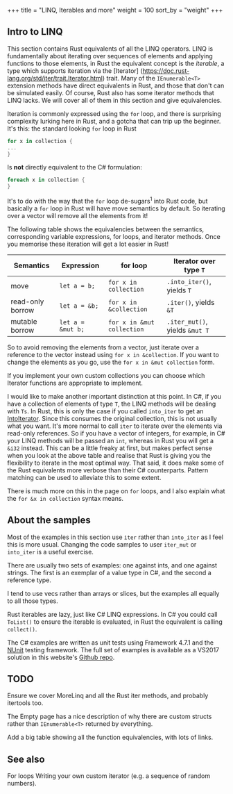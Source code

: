 +++
title = "LINQ, Iterables and more"
weight = 100
sort_by = "weight"
+++

## Intro to LINQ

This section contains Rust equivalents of all the LINQ operators. LINQ is fundamentally about 
iterating over sequences of elements and applying functions to those elements, in Rust the 
equivalent concept is the *iterable*, a type which supports iteration via the [Iterator]
(https://doc.rust-lang.org/std/iter/trait.Iterator.html) trait. Many of the `IEnumerable<T>` 
extension methods have direct equivalents in Rust, and those that don't can be simulated easily. 
Of course, Rust also has some iterator methods that LINQ lacks. We will cover all of them in this
section and give equivalencies.

Iteration is commonly expressed using the `for` loop, and there is surprising complexity lurking 
here in Rust, and a gotcha that can trip up the beginner. It's this: the standard looking `for` 
loop in Rust

```rs
for x in collection {
...
}
```

Is **not** directly equivalent to the C# formulation:

```cs
foreach x in collection {
}
``` 

It's to do with the way that the `for` loop de-sugars<sup>1</sup> into Rust code, but basically a
`for` loop in Rust will have move semantics by default. So iterating over a vector will remove 
all the elements from it! 

The following table shows the equivalencies between the semantics, corresponding variable 
expressions, for loops, and iterator methods. Once you memorise these iteration will get a lot 
easier in Rust!


Semantics        | Expression        | for loop                  |Iterator over type `T` 
---------------- | ----------------- | --------------------------|---------------------- 
move             | `let a = b;`      | `for x in collection`     |`.into_iter()`, yields `T` 
read-only borrow | `let a = &b;`     | `for x in &collection`    |`.iter()`, yields `&T` 
mutable borrow   | `let a = &mut b;` | `for x in &mut collection`|`.iter_mut()`, yields `&mut T` 

So to avoid removing the elements from a vector, just iterate over a reference to the vector 
instead using `for x in &collection`. If you want to change the elements as you go, use the `for x
 in &mut collection` form.

If you implement your own custom collections you can choose which Iterator functions are appropriate
to implement.

I would like to make another important distinction at this point. In C#, if you have a collection
of elements of type `T`, the LINQ methods will be dealing with `Ts`. In Rust, this is only the 
case if you called `into_iter` to get an [IntoIterator](https://doc.rust-lang.org/std/iter/trait.IntoIterator.html). 
Since this consumes the original collection, this is not usually what you want. It's more normal to
call `iter` to iterate over the elements via read-only references. So if you have a vector of
integers, for example, in C# your LINQ methods will be passed an `int`, whereas in Rust you will 
get a `&i32` instead. This can be a little freaky at first, but makes perfect sense when you look
at the above table and realise that Rust is giving you the flexibility to iterate in the most
optimal way. That said, it does make some of the Rust equivalents more verbose than their C#
counterparts. Pattern matching can be used to alleviate this to some extent.

There is much more on this in the page on `for` loops, and I also explain what the
`for &x in collection` syntax means.

## About the samples

Most of the examples in this section use `iter` rather than `into_iter` as I feel this is more
usual. Changing the code samples to user `iter_mut` or `into_iter` is a useful exercise.

There are usually two sets of examples: one against ints, and one against strings. The first
is an exemplar of a value type in C#, and the second a reference type.

I tend to use vecs rather than arrays or slices, but the examples all equally to all those types.

Rust iterables are lazy, just like C# LINQ expressions. In C# you could call `ToList()` to ensure
the iterable is evaluated, in Rust the equivalent is calling `collect()`.

The C# examples are written as unit tests using Framework 4.7.1 and the
[NUnit](https://github.com/nunit/docs/wiki/NUnit-Documentation) testing framework. The full set of
examples is available as a VS2017 solution in this website's [Github
repo](https://github.com/PhilipDaniels/rsforcs).

## TODO
Ensure we cover MoreLinq and all the Rust iter methods, and probably itertools too.

The Empty page has a nice description of why there are custom structs rather than `IEnumerable<T>`
returned by everything.

Add a big table showing all the function equivalencies, with lots of links.

## See also
For loops
Writing your own custom iterator (e.g. a sequence of random numbers).

